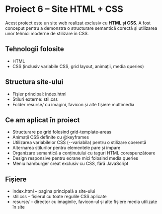 # Proiect 6 – Site HTML + CSS

Acest proiect este un site web realizat exclusiv cu **HTML și CSS**. A fost conceput pentru a demonstra o structurare semantică corectă și utilizarea unor tehnici moderne de stilizare în CSS.

## Tehnologii folosite

- HTML 
- CSS (inclusiv variabile CSS, grid layout, animații, media queries)

## Structura site-ului

- Fișier principal: index.html
- Stiluri externe: stil.css  
- Folder resurse/ cu imagini, favicon și alte fișiere multimedia

## Ce am aplicat în proiect

- Structurare pe grid folosind grid-template-areas  
- Animații CSS definite cu @keyframes  
- Utilizarea variabilelor CSS (--variabila) pentru o stilizare coerentă  
- Alternarea stilurilor pentru elementele pare și impare  
- Organizare semantică a conținutului cu taguri HTML corespunzătoare  
- Design responsive pentru ecrane mici folosind media queries 
- Meniu hamburger creat exclusiv cu CSS, fără JavaScript

## Fișiere

- index.html – pagina principală a site-ului  
- stil.css – fișierul cu toate regulile CSS aplicate  
- resurse/ – director cu imaginile, favicon-ul și alte fișiere media utilizate în site
